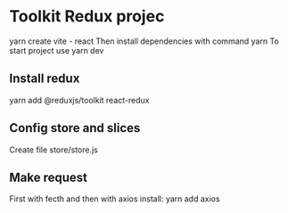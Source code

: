 # Toolkit Redux projec
yarn create vite - react
Then install dependencies with command yarn
To start project use yarn dev

## Install redux
yarn add @reduxjs/toolkit react-redux

## Config store and slices
Create file store/store.js

## Make request
First with fecth and then with axios
install: yarn add axios
